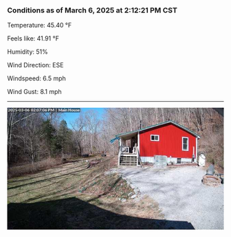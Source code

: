 ### Conditions as of March 6, 2025 at 2:12:21 PM CST 

Temperature: 45.40 &deg;F

Feels like: 41.91 &deg;F

Humidity: 51%

Wind Direction: ESE

Windspeed: 6.5 mph

Wind Gust: 8.1 mph

---

<img src="./images/latest.jpeg"/>

